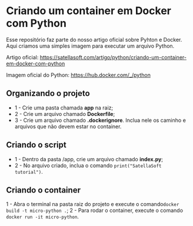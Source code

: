 # Criando um container em Docker com Python

Esse repositório faz parte do nosso artigo oficial sobre Pyhton e Docker. Aqui criamos uma simples imagem para executar um arquivo Python.

Artigo oficial: https://satellasoft.com/artigo/python/criando-um-container-em-docker-com-python

Imagem oficial do Python: https://hub.docker.com/_/python

## Organizando o projeto

- 1 - Crie uma pasta chamada **app** na raiz;
- 2 - Crie um arquivo chamado **Dockerfile**;
- 3 - Crie um arquivo chamado **.dockerignore**. Inclua nele os caminho e arquivos que não devem estar no container.

## Criando o script

- 1 - Dentro da pasta /app, crie um arquivo chamado **index.py**;
- 2 - No arquivo criado, inclua o comando ```print("SatellaSoft tutorial")```.

## Criando o container

1 - Abra o terminal na pasta raiz do projeto e execute o comando```docker build -t micro-python .```;
2 - Para rodar o container, execute o comando ```docker run -it micro-python```.